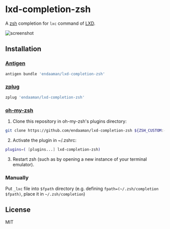 # lxd-completion-zsh

A [zsh](http://zsh.org) completion for `lxc` command of [LXD](https://linuxcontainers.org/lxd/).

![screenshot](http://static.endaaman.me/images/github/lxc-completion.png)

## Installation

### [Antigen](https://github.com/zsh-users/antigen)

```sh
antigen bundle 'endaaman/lxd-completion-zsh'
```

### [zplug](https://github.com/zplug/zplug)

```sh
zplug 'endaaman/lxd-completion-zsh'
```

### [oh-my-zsh](https://github.com/robbyrussell/oh-my-zsh)


1. Clone this repository in oh-my-zsh's plugins directory:

```sh
git clone https://github.com/endaaman/lxd-completion-zsh ${ZSH_CUSTOM:-~/.oh-my-zsh/custom}/plugins/lxd-completion-zsh
```

2. Activate the plugin in ~/.zshrc:

```sh
plugins=( [plugins...] lxd-completion-zsh)
```

3. Restart zsh (such as by opening a new instance of your terminal emulator).

### Manually

Put `_lxc` file into `$fpath` directory (e.g. defining `fpath=(~/.zsh/completion $fpath)`, place it in `~/.zsh/completion`)

## License

MIT
